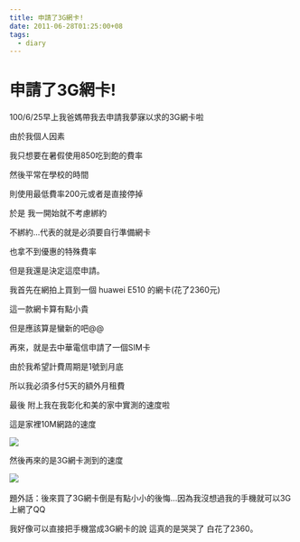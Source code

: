 ```yaml
---
title: 申請了3G網卡!
date: 2011-06-28T01:25:00+08
tags:
  - diary
---
```

# 申請了3G網卡!

100/6/25早上我爸媽帶我去申請我夢寐以求的3G網卡啦

由於我個人因素

我只想要在暑假使用850吃到飽的費率

然後平常在學校的時間

則使用最低費率200元或者是直接停掉

於是 我一開始就不考慮綁約

不綁約...代表的就是必須要自行準備網卡

也拿不到優惠的特殊費率

但是我還是決定這麼申請。

我首先在網拍上買到一個 huawei E510 的網卡(花了2360元)

這一款網卡算有點小貴

但是應該算是蠻新的吧@@

再來，就是去中華電信申請了一個SIM卡

由於我希望計費周期是1號到月底

所以我必須多付5天的額外月租費

最後 附上我在我彰化和美的家中實測的速度啦

這是家裡10M網路的速度

![](http://pic.pimg.tw/taichunmin/1309195948-1eb1f77b21a1ec4554f516ff3fc4956d.jpg)

然後再來的是3G網卡測到的速度

![](http://pic.pimg.tw/taichunmin/1309195989-3975a670b307bbd29e0e090e48ad20e0.jpg)   

題外話：後來買了3G網卡倒是有點小小的後悔...因為我沒想過我的手機就可以3G上網了QQ

我好像可以直接把手機當成3G網卡的說 這真的是哭哭了 白花了2360。
